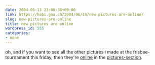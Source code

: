 ```yaml
---
date: 2004-06-13 23:00:38+00:00
link: https://habi.gna.ch/2004/06/14/new-pictures-are-online/
slug: new-pictures-are-online
title: new pictures are online
wordpress_id: 555
categories:
- none
---
```


oh, and if you want to see all the other pictures i made at the frisbee-tournament this friday, then they're [online](https://habi.gna.ch/pics/Frisbeeturnier/) in the [pictures-section](https://habi.gna.ch/pics/).
